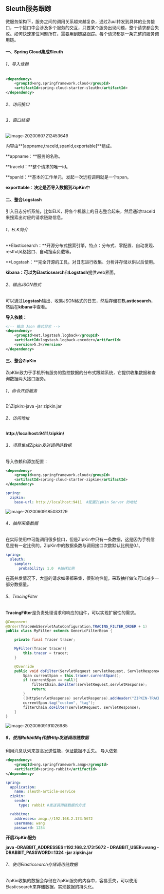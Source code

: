 ## Sleuth服务跟踪

微服务架构下，服务之间的调用关系越来越复杂，通过Zuul转发到具体的业务接口，一个接口中会涉及多个服务的交互，只要某个服务出现问题，整个请求都会失败。如何快速定位问题所在，需要用到链路跟踪。每个请求都是一条完整的服务调用链。

#### 一、Spring Cloud集成Sleuth

###### 1、导入依赖

```xml
<dependency>
    <groupId>org.springframework.cloud</groupId>
    <artifactId>spring-cloud-starter-sleuth</artifactId>
</dependency>
```

###### 2、访问接口

###### 3、窗口结果

![image-20200607212453649](C:\Users\Administrator\AppData\Roaming\Typora\typora-user-images\image-20200607212453649.png)

内容由**[appname,traceId,spanId,exportable]**组成。

**appname：**服务的名称。

**traceId：**整个请求的唯一id。

**spanId：**基本的工作单元，发起一次远程调用就是一个span。

**exporttable：**决定是否导入数据到**ZipKin**中

#### 二、整合Logstash

引入日志分析系统，比如ELK，将各个机器上的日志整合起来，然后通过traceId来搜索出对应的请求链路信息。

###### 1、ELK简介

**Elasticsearch：**开源分布式搜索引擎，特点：分布式、零配置、自动发现、restful风格接口、自动搜索负载等。

**Logstash：**完全开源的工具。对日志进行收集、分析并存储以供以后使用。

**kibana：**可以为**Elasticsearch**和**Logstash**提供web界面。

###### 2、输出JSON格式

可以通过**Logstash**输出、收集JSON格式的日志，然后存储在**ELasticsearch**，然后在**kibana**中查看。

**导入依赖：**

```xml
<!-- 输出 Json 格式日志 -->
<dependency>
    <groupId>net.logstash.logback</groupId>
    <artifactId>logstash-logback-encoder</artifactId>
    <version>5.2</version>
</dependency>
```

#### 三、整合ZipKin

ZipKIin致力于手机所有服务的监控数据的分布式跟踪系统，它提供收集数据和查询数据两大接口服务。

###### 1、命令开启服务

E:\Zipkin>java -jar zipkin.jar

###### 2、访问地址

**http://localhost:9411/zipkin/**

###### 3、项目集成Zipkin发送调用链数据

导入依赖和添加配置：

```xml
<dependency>
    <groupId>org.springframework.cloud</groupId>
    <artifactId>spring-cloud-starter-zipkin</artifactId>
</dependency>
```

```yaml
spring:
  zipkin:
    base-url: http://localhost:9411  #配置ZipKin Server 的地址
```

![image-20200609185033129](C:\Users\Administrator\AppData\Roaming\Typora\typora-user-images\image-20200609185033129.png)

###### 4、抽样采集数据

在实际使用中可能调用很多接口，但是ZipKin中只有一条数据，这是因为手机信息是有一定比例的。ZipKin中的数据条数与调用接口次数默认比例是0.1。

```yaml
spring:
  sleuth:
    sampler:
      probability: 1.0  #抽样比例
```

在高并发情况下，大量的请求如果都采集，很影响性能，采取抽样做法可以减少一部分数据量。

###### 5、TracingFilter

**TracingFilter**是负责处理请求和响应的组件，可以实现扩展性的需求。

```java
@Component
@Order(TraceWebServletAutoConfiguration.TRACING_FILTER_ORDER + 1)
public class MyFilter extends GenericFilterBean {

    private final Tracer tracer;

    MyFilter(Tracer tracer){
        this.tracer = tracer;
    }

    @Override
    public void doFilter(ServletRequest servletRequest, ServletResponse servletResponse, FilterChain filterChain) throws IOException, ServletException {
        Span currentSpan = this.tracer.currentSpan();
        if (currentSpan == null){
            filterChain.doFilter(servletRequest,servletResponse);
            return;
        }
        ((HttpServletResponse) servletResponse).addHeader("ZIPKIN-TRACE-ID", currentSpan.context().traceIdString());
        currentSpan.tag("custom", "tag");
        filterChain.doFilter(servletRequest, servletResponse);
    }
}
```

![image-20200609191026985](C:\Users\Administrator\AppData\Roaming\Typora\typora-user-images\image-20200609191026985.png)

##### 6、使用RabbitMq代替Http发送调用链数据

利用消息队列来提高发送性能，保证数据不丢失。
导入依赖

```xml
<dependency>
    <groupId>org.springframework.amqp</groupId>
    <artifactId>spring-rabbit</artifactId>
</dependency>
```

```yaml
spring:
  application:
    name: sleuth-article-service
  zipkin:
    sender:
      type: rabbit #发送调用链数据的方式

  rabbitmq:
    addresses: amqp://192.168.2.173:5672
    username: wang
    password: 1234
```

**开启ZipKin服务**

**java -DRABBIT_ADDRESSES=192.168.2.173:5672 - DRABBIT_USER=wang -DRABBIT_PASSWORD=1324 -jar zipkin.jar** 

###### 7、使用Elasticsearch存储调用链数据

ZipKin收集的数据会存储在ZipKin服务的内存中，容易丢失，可以使用Elasticsearch来存储数据，实现数据的持久化。